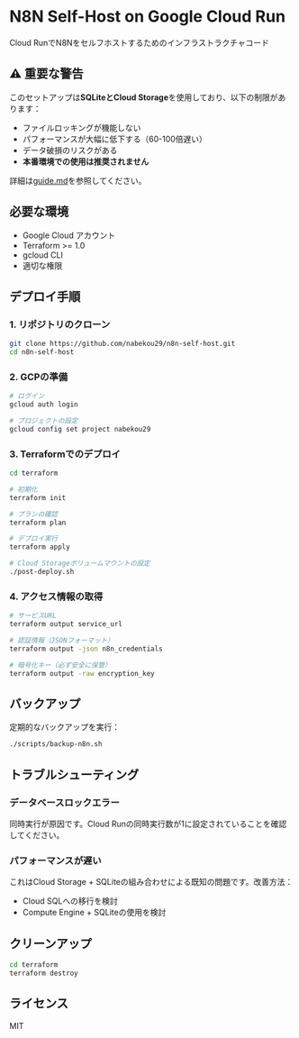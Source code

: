 # N8N Self-Host on Google Cloud Run

Cloud RunでN8Nをセルフホストするためのインフラストラクチャコード

## ⚠️ 重要な警告

このセットアップは**SQLiteとCloud Storage**を使用しており、以下の制限があります：
- ファイルロッキングが機能しない
- パフォーマンスが大幅に低下する（60-100倍遅い）
- データ破損のリスクがある
- **本番環境での使用は推奨されません**

詳細は[guide.md](./guide.md)を参照してください。

## 必要な環境

- Google Cloud アカウント
- Terraform >= 1.0
- gcloud CLI
- 適切な権限

## デプロイ手順

### 1. リポジトリのクローン

```bash
git clone https://github.com/nabekou29/n8n-self-host.git
cd n8n-self-host
```

### 2. GCPの準備

```bash
# ログイン
gcloud auth login

# プロジェクトの設定
gcloud config set project nabekou29
```

### 3. Terraformでのデプロイ

```bash
cd terraform

# 初期化
terraform init

# プランの確認
terraform plan

# デプロイ実行
terraform apply

# Cloud Storageボリュームマウントの設定
./post-deploy.sh
```

### 4. アクセス情報の取得

```bash
# サービスURL
terraform output service_url

# 認証情報（JSONフォーマット）
terraform output -json n8n_credentials

# 暗号化キー（必ず安全に保管）
terraform output -raw encryption_key
```

## バックアップ

定期的なバックアップを実行：

```bash
./scripts/backup-n8n.sh
```

## トラブルシューティング

### データベースロックエラー

同時実行が原因です。Cloud Runの同時実行数が1に設定されていることを確認してください。

### パフォーマンスが遅い

これはCloud Storage + SQLiteの組み合わせによる既知の問題です。改善方法：
- Cloud SQLへの移行を検討
- Compute Engine + SQLiteの使用を検討

## クリーンアップ

```bash
cd terraform
terraform destroy
```

## ライセンス

MIT